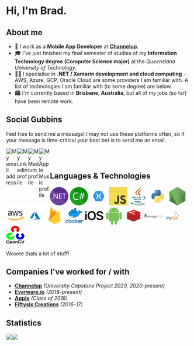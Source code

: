 # Hi, I'm Brad.

## About me
* 🏢 I work as a **Mobile App Developer** at [**Channelup**](https://channelup.com.au/). 
* 🎓 I've just finished my final semester of studies of my **Information Technology degree (Computer Science major)** at the *Queensland University of Technology*. 
* 👨‍💻 I specialise in **.NET / Xamarin development and cloud computing** - AWS, Azure, GCP, Oracle Cloud are some providers I am familiar with. A list of technologies I am familiar with (to some degree) are below.
* 🏙️ I'm currently based in **Brisbane, Australia**, but all of my jobs (so far) have been remote work.

## Social Gubbins

Feel free to send me a message! I may not use these platforms often, so if your message is time-critical your best bet is to send me an email. 


<a href="mailto:bfuller@everware.io">
  <img align="left" alt="My email address" width="30px" src="https://cdn.jsdelivr.net/npm/simple-icons@3.4.1/icons/gmail.svg"/>
</a>
<a href="https://www.linkedin.com/in/bradfuller1/">
  <img align="left" alt="My Linkedin profile" width="30px" src="https://cdn.jsdelivr.net/npm/simple-icons@v3/icons/linkedin.svg" />
</a>
<a href="https://medium.com/@bradfuller">
  <img align="left" alt="My Medium profile" width="30px" src="https://cdn.jsdelivr.net/npm/simple-icons@v3/icons/medium.svg"/>
</a>
<a href="https://music.apple.com/profile/bradf99">
  <img align="left" alt="My Apple Music profile" width="30px" src="https://cdn.jsdelivr.net/npm/simple-icons@3.4.1/icons/applemusic.svg"/>
</a>

<br/><br/>


## Languages & Technologies

<code><img height="50" src="https://raw.githubusercontent.com/github/explore/93d8a67084f94b2a444e510199a6e7622e5b09a3/topics/dotnet/dotnet.png"></code>
<code><img height="50" src="https://raw.githubusercontent.com/github/explore/80688e429a7d4ef2fca1e82350fe8e3517d3494d/topics/csharp/csharp.png"></code>
<code><img height="50" src="https://raw.githubusercontent.com/github/explore/80688e429a7d4ef2fca1e82350fe8e3517d3494d/topics/xamarin/xamarin.png"></code>
<code><img height="50" src="https://raw.githubusercontent.com/github/explore/80688e429a7d4ef2fca1e82350fe8e3517d3494d/topics/javascript/javascript.png"></code>
<code><img height="50" src="https://raw.githubusercontent.com/github/explore/80688e429a7d4ef2fca1e82350fe8e3517d3494d/topics/java/java.png"></code>
<code><img height="50" src="https://raw.githubusercontent.com/github/explore/80688e429a7d4ef2fca1e82350fe8e3517d3494d/topics/python/python.png"></code>
<code><img height="50" src="https://raw.githubusercontent.com/github/explore/80688e429a7d4ef2fca1e82350fe8e3517d3494d/topics/nodejs/nodejs.png"></code>
<code><img height="50" src="https://raw.githubusercontent.com/github/explore/fbceb94436312b6dacde68d122a5b9c7d11f9524/topics/aws/aws.png"></code>
<code><img height="50" src="https://raw.githubusercontent.com/github/explore/80688e429a7d4ef2fca1e82350fe8e3517d3494d/topics/azure/azure.png"></code>
<code><img height="50" src="https://raw.githubusercontent.com/github/explore/80688e429a7d4ef2fca1e82350fe8e3517d3494d/topics/firebase/firebase.png"></code>
<code><img height="50" src="https://raw.githubusercontent.com/github/explore/80688e429a7d4ef2fca1e82350fe8e3517d3494d/topics/docker/docker.png"></code>
<code><img height="50" src="https://raw.githubusercontent.com/github/explore/80688e429a7d4ef2fca1e82350fe8e3517d3494d/topics/ios/ios.png"></code>
<code><img height="50" src="https://raw.githubusercontent.com/github/explore/80688e429a7d4ef2fca1e82350fe8e3517d3494d/topics/android/android.png"></code>
<code><img height="50" src="https://raw.githubusercontent.com/github/explore/80688e429a7d4ef2fca1e82350fe8e3517d3494d/topics/redis/redis.png"></code>
<code><img height="50" src="https://raw.githubusercontent.com/github/explore/80688e429a7d4ef2fca1e82350fe8e3517d3494d/topics/mongodb/mongodb.png"></code>
<code><img height="50" src="https://raw.githubusercontent.com/github/explore/80688e429a7d4ef2fca1e82350fe8e3517d3494d/topics/mysql/mysql.png"></code>
<code><img height="50" src="https://raw.githubusercontent.com/github/explore/80688e429a7d4ef2fca1e82350fe8e3517d3494d/topics/opencv/opencv.png"></code>

Wowee thats a lot of stuff!

## Companies I've worked for / with
* [**Channelup**](https://channelup.com.au/) *(University Capstone Project 2020, 2020-present)*
* [**Everware.io**](https://everware.io/) *(2018-present)*
* [**Apple**](https://www.apple.com/au/) *(Class of 2018)*
* [**Fiftysix Creations**](https://fiftysix.edu.au/) *(2016-17)*

## Statistics

<a href="https://github.com/anuraghazra/github-readme-stats">
  <img align="left" src="https://github-readme-stats.vercel.app/api?username=BradF-99&count_private=true" />
</a>
<a href="https://github.com/anuraghazra/convoychat">
  <img align="left" src="https://github-readme-stats.vercel.app/api/top-langs/?username=BradF-99&layout=compact" />
</a>
